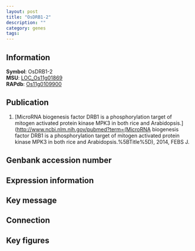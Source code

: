 ```yaml
---
layout: post
title: "OsDRB1-2"
description: ""
category: genes
tags: 
---
```


## Information
__Symbol__: OsDRB1-2  
__MSU__: [LOC_Os11g01869](http://rice.plantbiology.msu.edu/cgi-bin/ORF_infopage.cgi?orf=LOC_Os11g01869)  
__RAPdb__: [Os11g0109900](http://rapdb.dna.affrc.go.jp/viewer/gbrowse_details/irgsp1?name=Os11g0109900)  

## Publication
1. [MicroRNA biogenesis factor DRB1 is a phosphorylation target of mitogen activated protein kinase MPK3 in both rice and Arabidopsis.](http://www.ncbi.nlm.nih.gov/pubmed?term=(MicroRNA biogenesis factor DRB1 is a phosphorylation target of mitogen activated protein kinase MPK3 in both rice and Arabidopsis.%5BTitle%5D), 2014, FEBS J.

## Genbank accession number

## Expression information

## Key message

## Connection

## Key figures


